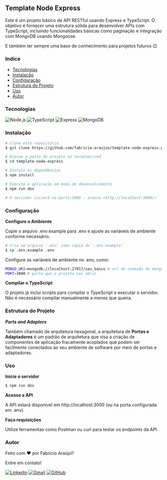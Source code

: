 ## Template Node Express

Este é um projeto básico de API RESTful usando Express e TypeScript. O objetivo é fornecer uma estrutura sólida para desenvolver APIs com TypeScript, incluindo funcionalidades básicas como paginação e integração com MongoDB usando Mongoose.

E também ter sempre uma base de conhecimento para projetos futuros 😉

### Indíce

- [Tecnologias](#tecnologias)
- [Instalação](#instalação)
- [Configuração](#configuração)
- [Estrutura do Projeto](#estrutura-do-projeto)
- [Uso](#uso)
- [Autor](#autor)

### Tecnologias

![Node.js](https://img.shields.io/badge/-Node.js-8CC84C?style=flat-square&logo=node.js&logoColor=white)
![TypeScript](https://img.shields.io/badge/-TypeScript-007ACC?style=flat-square&logo=typescript&logoColor=white)
![Express](https://img.shields.io/badge/-Express-000000?style=flat-square&logo=express&logoColor=white)
![MongoDB](https://img.shields.io/badge/-MongoDB-47A248?style=flat-square&logo=mongodb&logoColor=white)

### Instalação

```bash
# Clone este repositório
$ git clone https://github.com/fabricio-araujoo/template-node-express.git

# Acesse a pasta do projeto no terminal/cmd
$ cd template-node-express

# Instale as dependências
$ npm install

# Execute a aplicação em modo de desenvolvimento
$ npm run dev

# O servidor inciará na porta:3000 - acesse <http://localhost:3000/>
```

### Configuração

**Configure o Ambiente**

Copie o arquivo .env.example para .env e ajuste as variáveis de ambiente conforme necessário.

```bash
# Cria um arquivo '.env' como cópia do '.env.example'
$ cp .env.example .env
```

Configure as variáveis de ambiente no .env, como:

```bash
MONGO_URI=mongodb://localhost:27017/seu_banco # url de conexão do mongo
PORT=3000 # porta que o projeto vai abrir
```

**Compilar o TypeScript**

O projeto já inclui scripts para compilar o TypeScript e executar o servidor. Não é necessário compilar manualmente a menos que queira.

### Estrutura do Projeto

**_Ports and Adapters_**

Também chamado de arquitetura hexagonal, a arquitetura de **Portas e Adaptadores** é um padrão de arquitetura que visa a criação de componentes de aplicação fracamente acoplados que podem ser facilmente conectados ao seu ambiente de software por meio de portas e adaptadores.

### Uso

**Inicie o servidor**

```bash
$ npm run dev
```

**Acesse a API**

A API estará disponível em http://localhost:3000 (ou na porta configurada em .env).

**Faça requisições**

Utilize ferramentas como Postman ou curl para testar os endpoints da API.

### Autor

Feito com ❤️ por Fabrício Araújo!!

Entre em contato!

[![Linkedin](https://img.shields.io/badge/-fabricioapereira-blue?style=flat-square&logo=Linkedin&logoColor=white&link=https://www.linkedin.com/in/fabricioapereira/)](https://www.linkedin.com/in/fabricioapereira/)
[![Gmail](https://img.shields.io/badge/-fabricioaraujo051@gmail.com-FF0000?style=flat-square&logo=Gmail&logoColor=white&link=mailto:fabricioaraujo051@gmail.com)](mailto:fabricioaraujo051@gmail.com)
[![GitHub](https://img.shields.io/badge/-fabricio--araujoo-000000?style=flat-square&logo=GitHub&logoColor=white&link=https://github.com/fabricio-araujoo)](https://github.com/fabricio-araujoo)
